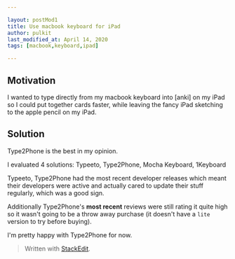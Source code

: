 ```yaml
---

layout: postMod1
title: Use macbook keyboard for iPad
author: pulkit
last_modified_at: April 14, 2020
tags: [macbook,keyboard,ipad]

---
```


## Motivation

I wanted to type directly from my macbook keyboard into [anki] on my iPad so I could put together cards faster, while leaving the fancy iPad sketching to the apple pencil on my iPad.

## Solution

Type2Phone is the best in my opinion.

I evaluated 4 solutions:
Typeeto, Type2Phone, Mocha Keyboard, 1Keyboard

Typeeto, Type2Phone had the most recent developer releases which meant their developers were active and actually cared to update their stuff regularly, which was a good sign.

Additionally Type2Phone's **most recent** reviews were still rating it quite high so it wasn't going to be a throw away purchase (it doesn't have a `lite` version to try before buying).

I'm pretty happy with Type2Phone for now.

> Written with [StackEdit](https://stackedit.io/).
<!--stackedit_data:
eyJoaXN0b3J5IjpbLTEyMDI3ODM5ODVdfQ==
-->